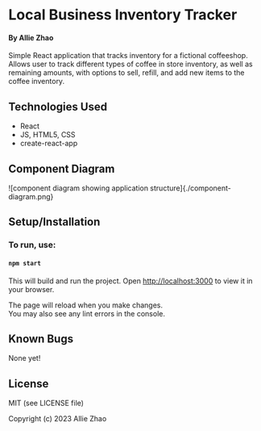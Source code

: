 # Local Business Inventory Tracker

#### By Allie Zhao

Simple React application that tracks inventory for a fictional coffeeshop. Allows user to track different types of coffee in store inventory, as well as remaining amounts, with options to sell, refill, and add new items to the coffee inventory.

## Technologies Used

- React
- JS, HTML5, CSS
- create-react-app

## Component Diagram

![component diagram showing application structure]{./component-diagram.png}

## Setup/Installation

### To run, use:

#### `npm start`

This will build and run the project.
Open [http://localhost:3000](http://localhost:3000) to view it in your browser.

The page will reload when you make changes.\
You may also see any lint errors in the console.

## Known Bugs

None yet!

## License

MIT (see LICENSE file)

Copyright (c) 2023 Allie Zhao
